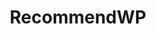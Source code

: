 ---
title: RecommendWP
client: RecommendWP
url: http://recommendwp.com/
image: /assets/images/recommendwp.png
thumbnail: /assets/images/thumbs/recommendwp.png
categories:
    - design
    - wordpress
---